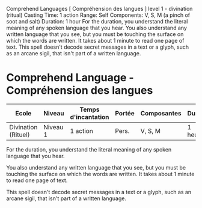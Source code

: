 Comprehend Languages
[ Compréhension des langues ]
level 1 - divination (ritual)
Casting Time: 1 action
Range: Self
Components: V, S, M (a pinch of soot and salt)
Duration: 1 hour
For the duration, you understand the literal meaning of any spoken language that you hear. You also understand any written language that you see, but you must be touching the surface on which the words are written. It takes about 1 minute to read one page of text.
This spell doesn't decode secret messages in a text or a glyph, such as an arcane sigil, that isn't part of a written language.

# Comprehend Language - Compréhension des langues

|Ecole|Niveau|Temps d'incantation|Portée|Composantes|Durée|
|-|-|-|-|-|-|
|Divination (Rituel)|Niveau 1|1 action|Pers.|V, S, M|1 heure|

For the duration, you understand the literal meaning of any spoken language that you hear. 

You also understand any written language that you see, but you must be touching the surface on which the words are written. It takes about 1 minute to read one page of text.

This spell doesn't decode secret messages in a text or a glyph, such as an arcane sigil, that isn't part of a written language.